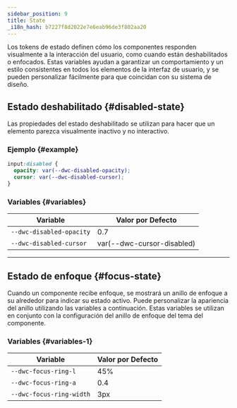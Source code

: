 ```yaml
---
sidebar_position: 9
title: State
_i18n_hash: b7227f8d2022e7e6eab96de3f802aa20
---
```

Los tokens de estado definen cómo los componentes responden visualmente a la interacción del usuario, como cuando están deshabilitados o enfocados. Estas variables ayudan a garantizar un comportamiento y un estilo consistentes en todos los elementos de la interfaz de usuario, y se pueden personalizar fácilmente para que coincidan con su sistema de diseño.

## Estado deshabilitado {#disabled-state}
Las propiedades del estado deshabilitado se utilizan para hacer que un elemento parezca visualmente inactivo y no interactivo.

### Ejemplo {#example}

```css
input:disabled {
  opacity: var(--dwc-disabled-opacity);
  cursor: var(--dwc-disabled-cursor);
}
```

### Variables {#variables}

| **Variable**             | **Valor por Defecto**     |
|--------------------------|----------------------------|
| `--dwc-disabled-opacity` | 0.7                        |
| `--dwc-disabled-cursor`  | var(--dwc-cursor-disabled) |

---

## Estado de enfoque {#focus-state}

Cuando un componente recibe enfoque, se mostrará un anillo de enfoque a su alrededor para indicar su estado activo. Puede personalizar la apariencia del anillo utilizando las variables a continuación. Estas variables se utilizan en conjunto con la configuración del anillo de enfoque del tema del componente.

### Variables {#variables-1}

| **Variable**              | **Valor por Defecto** |
|---------------------------|-------------------|
| `--dwc-focus-ring-l`      | 45%               |
| `--dwc-focus-ring-a`      | 0.4               |
| `--dwc-focus-ring-width`  | 3px               |
